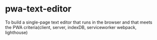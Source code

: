 # pwa-text-editor
To build a  single-page text editor that runs in the browser and that meets the PWA criteria(client, server, indexDB, serviceworker webpack, lighthouse)
